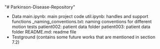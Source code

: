 "# Parkinson-Disease-Repository" 

- Data
main.ipynb: main project code
util.ipynb: handles and support functions
_naming_conventions.txt: naming conventions for different motion tests
patient002: patient data folder
patient003: patient data folder
README.md: readme file
- Testground (contains some future works that are mentioned in section 7.2)
